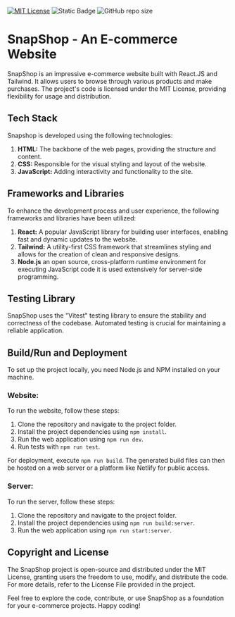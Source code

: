 

[![MIT License](https://img.shields.io/badge/License-MIT-green.svg)](https://choosealicense.com/licenses/mit/)
![Static Badge](https://img.shields.io/badge/Dependencies-NPM-black)
![GitHub repo size](https://img.shields.io/github/repo-size/LeeBingler/ReactShop)

# SnapShop - An E-commerce Website

SnapShop is an impressive e-commerce website built with React.JS and Tailwind. It allows users to browse through various products and make purchases. The project's code is licensed under the MIT License, providing flexibility for usage and distribution.

## Tech Stack

Snapshop is developed using the following technologies:

1. **HTML:** The backbone of the web pages, providing the structure and content.
2. **CSS:** Responsible for the visual styling and layout of the website.
3. **JavaScript:** Adding interactivity and functionality to the site.

## Frameworks and Libraries

To enhance the development process and user experience, the following frameworks and libraries have been utilized:

1. **React:** A popular JavaScript library for building user interfaces, enabling fast and dynamic updates to the website.
2. **Tailwind:** A utility-first CSS framework that streamlines styling and allows for the creation of clean and responsive designs.
3. **Node.js** an open source, cross-platform runtime environment for executing JavaScript code it is used extensively for server-side programming.

## Testing Library

SnapShop uses the "Vitest" testing library to ensure the stability and correctness of the codebase. Automated testing is crucial for maintaining a reliable application.



## Build/Run and Deployment

To set up the project locally, you need Node.js and NPM installed on your machine.

### Website:

To run the website, follow these steps:
1. Clone the repository and navigate to the project folder.
2. Install the project dependencies using `npm install`.
3. Run the web application using `npm run dev`.
4. Run tests with `npm run test`.

For deployment, execute `npm run build`. The generated build files can then be hosted on a web server or a platform like Netlify for public access.

### Server:

To run the server, follow these steps:
1. Clone the repository and navigate to the project folder.
2. Install the project dependencies using `npm run build:server`.
3. Run the web application using `npm run start:server`.


## Copyright and License

The SnapShop project is open-source and distributed under the MIT License, granting users the freedom to use, modify, and distribute the code. For more details, refer to the License File provided in the project.

Feel free to explore the code, contribute, or use SnapShop as a foundation for your e-commerce projects. Happy coding!
